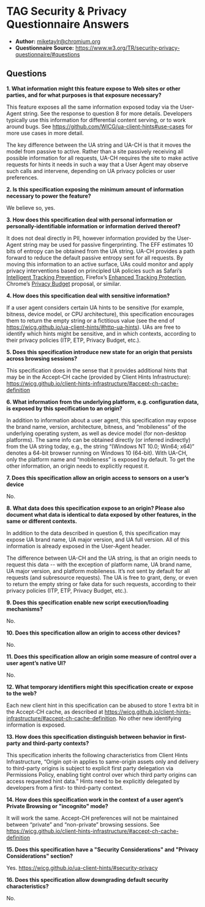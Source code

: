 # TAG Security & Privacy Questionnaire Answers #

* **Author:** miketaylr@chromium.org
* **Questionnaire Source:** https://www.w3.org/TR/security-privacy-questionnaire/#questions

## Questions ##

**1. What information might this feature expose to Web sites or other parties, and for what purposes is that exposure necessary?**

This feature exposes all the same information exposed today via the User-Agent string. See the response to question 8 for more details. Developers typically use this information for differential content serving, or to work around bugs. See https://github.com/WICG/ua-client-hints#use-cases for more use cases in more detail.

The key difference between the UA string and UA-CH is that it moves the model from passive to active. Rather than a site passively receiving all possible information for all requests, UA-CH requires the site to make active requests for hints it needs in such a way that a User Agent may observe such calls and intervene, depending on UA privacy policies or user preferences.

**2. Is this specification exposing the minimum amount of information necessary to power the feature?**

We believe so, yes.

**3. How does this specification deal with personal information or personally-identifiable information or information derived thereof?**

It does not deal directly in PII, however information provided by the User-Agent string may be used for passive fingerprinting. The EFF estimates 10 bits of entropy can be obtained from the UA string. UA-CH provides a path forward to reduce the default passive entropy sent for all requests. By moving this information to an active surface, UAs could monitor and apply privacy interventions based on principled UA policies such as Safari’s [Intelligent Tracking Prevention](https://webkit.org/tracking-prevention/), Firefox’s [Enhanced Tracking Protection](https://blog.mozilla.org/en/products/firefox/latest-firefox-rolls-out-enhanced-tracking-protection-2-0-blocking-redirect-trackers-by-default/), Chrome’s [Privacy Budget](https://github.com/bslassey/privacy-budget) proposal, or similar.

**4. How does this specification deal with sensitive information?**

If a user agent considers certain UA hints to be sensitive (for example, bitness, device model, or CPU architecture), this specification encourages them to return the empty string or a fictitious value (see the end of https://wicg.github.io/ua-client-hints/#http-ua-hints). UAs are free to identify which hints might be sensitive, and in which contexts, according to their privacy policies (ITP, ETP, Privacy Budget, etc.).

**5. Does this specification introduce new state for an origin that persists across browsing sessions?**

This specification does in the sense that it provides additional hints that may be in the Accept-CH cache (provided by Client Hints Infrastructure): https://wicg.github.io/client-hints-infrastructure/#accept-ch-cache-definition

**6. What information from the underlying platform, e.g. configuration data, is exposed by this specification to an origin?**

In addition to information about a user agent, this specification may expose the brand name, version, architecture, bitness, and “mobileness” of the underlying operating system, as well as device model (for non-desktop platforms). The same info can be obtained directly (or inferred indirectly) from the UA string today, e.g., the string “(Windows NT 10.0; Win64; x64)” denotes a 64-bit browser running on Windows 10 (64-bit). With UA-CH, only the platform name and “mobileness” is exposed by default. To get the other information, an origin needs to explicitly request it.

**7. Does this specification allow an origin access to sensors on a user’s device**

No.

**8. What data does this specification expose to an origin? Please also document what data is identical to data exposed by other features, in the same or different contexts.**

In addition to the data described in question 6, this specification may expose UA brand name, UA major version, and UA full version. All of this information is already exposed in the User-Agent header.

The difference between UA-CH and the UA string, is that an origin needs to request this data -- with the exception of platform name, UA brand name, UA major version, and platform mobileness. It’s not sent by default for all requests (and subresource requests). The UA is free to grant, deny, or even to return the empty string or fake data for such requests, according to their privacy policies (ITP, ETP, Privacy Budget, etc.).

**9. Does this specification enable new script execution/loading mechanisms?**

No.

**10. Does this specification allow an origin to access other devices?**

No.

**11. Does this specification allow an origin some measure of control over a user agent’s native UI?**

No.

**12. What temporary identifiers might this specification create or expose to the web?**

Each new client hint in this specification can be abused to store 1 extra bit in the Accept-CH cache, as described at https://wicg.github.io/client-hints-infrastructure/#accept-ch-cache-definition. No other new identifying information is exposed.

**13. How does this specification distinguish between behavior in first-party and third-party contexts?**

This specification inherits the following characteristics from Client Hints Infrastructure, “Origin opt-in applies to same-origin assets only and delivery to third-party origins is subject to explicit first party delegation via Permissions Policy, enabling tight control over which third party origins can access requested hint data.” Hints need to be explicitly delegated by developers from a first- to third-party context.

**14. How does this specification work in the context of a user agent’s Private Browsing or "incognito" mode?**

It will work the same. Accept-CH preferences will not be maintained between “private” and “non-private” browsing sessions. See https://wicg.github.io/client-hints-infrastructure/#accept-ch-cache-definition

**15. Does this specification have a "Security Considerations" and "Privacy Considerations" section?**

Yes. https://wicg.github.io/ua-client-hints/#security-privacy

**16. Does this specification allow downgrading default security characteristics?**

No.
